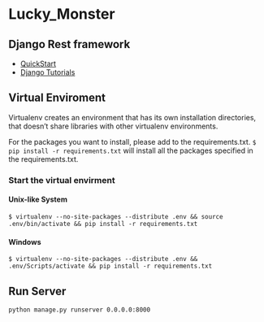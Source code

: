 # Lucky_Monster
## Django Rest framework
- [QuickStart](http://www.django-rest-framework.org/#quickstart)
- [Django Tutorials](https://docs.djangoproject.com/en/2.1/intro/tutorial01/)
## Virtual Enviroment
Virtualenv creates an environment that has its own installation directories, that doesn’t share libraries with other virtualenv environments.

For the packages you want to install, please add to the requirements.txt. ```$ pip install -r requirements.txt``` will install all the packages specified in the requirements.txt.
### Start the virtual envirment
#### Unix-like System
```
$ virtualenv --no-site-packages --distribute .env && source .env/bin/activate && pip install -r requirements.txt
```
#### Windows
```
$ virtualenv --no-site-packages --distribute .env && .env/Scripts/activate && pip install -r requirements.txt
```
## Run Server
```
python manage.py runserver 0.0.0.0:8000
```

